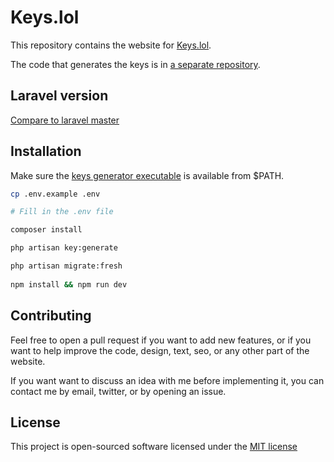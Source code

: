 # Keys.lol
This repository contains the website for [Keys.lol](https://keys.lol).

The code that generates the keys is in [a separate repository](https://github.com/SjorsO/keys-generator).

## Laravel version
[Compare to laravel master](https://github.com/laravel/laravel/compare/c78a1d8184f00f8270d8a135cc21590837b6bfbd...master)

## Installation
Make sure the [keys generator executable](https://github.com/SjorsO/keys-generator) is available from $PATH.

```bash
cp .env.example .env

# Fill in the .env file

composer install

php artisan key:generate

php artisan migrate:fresh
 
npm install && npm run dev
```

## Contributing
Feel free to open a pull request if you want to add new features, or if you want to help improve the code, design, text, seo, or any other part of the website.

If you want want to discuss an idea with me before implementing it, you can contact me by email, twitter, or by opening an issue. 

## License

This project is open-sourced software licensed under the [MIT license](http://opensource.org/licenses/MIT)
